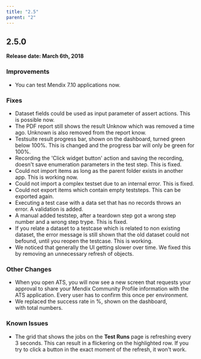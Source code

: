 ```yaml
---
title: "2.5"
parent: "2"
---
```


## 2.5.0

**Release date: March 6th, 2018**

### Improvements

* You can test Mendix 7.10 applications now.

### Fixes

* Dataset fields could be used as input parameter of assert actions. This is possible now.
* The PDF report still shows the result Unknow which was removed a time ago. Unknown is also removed from the report know.
* Testsuite result progress bar, shown on the dashboard, turned green below 100%. This is changed and the progress bar will only be green for 100%.
* Recording the 'Click widget button' action and saving the recording, doesn't save enumeration parameters in the test step. This is fixed.
* Could not import items as long as the parent folder exists in another app. This is working now.
* Could not import a complex testset due to an internal error. This is fixed.
* Could not export items which contain empty teststeps. This can be exported again.
* Executing a test case with a data set that has no records throws an error. A validation is added.
* A manual added teststep, after a teardown step got a wrong step number and a wrong step trype. This is fixed.
* If you relate a dataset to a testcase which is related to non existing dataset, the error message is still shown that the old dataset could not befound, until you reopen the testcase. This is working.
* We noticed that generally the UI getting slower over time. We fixed this by removing an unnecessary refresh of objects.

### Other Changes

* When you open ATS, you will now see a new screen that requests your approval to share your Mendix Community Profile information with the ATS application. Every user has to confirm this once per environment.
* We replaced the success rate in %, shown on the dashboard, with total numbers.

### Known Issues

* The grid that shows the jobs on the **Test Runs** page is refreshing every 3 seconds. This can result in a flickering on the highlighted row. If you try to click a button in the exact moment of the refresh, it won't work.

